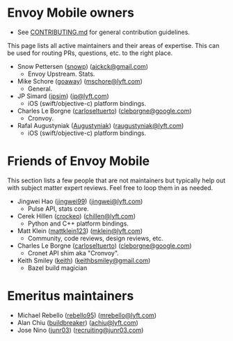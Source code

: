 # Envoy Mobile owners

* See [CONTRIBUTING.md](CONTRIBUTING.md) for general contribution guidelines.

This page lists all active maintainers and their areas of expertise. This can be used for
routing PRs, questions, etc. to the right place.

* Snow Pettersen ([snowp](https://github.com/snowp)) (aickck@gmail.com)
  * Envoy Upstream. Stats.
* Mike Schore ([goaway](https://github.com/goaway)) (mschore@lyft.com)
  * General.
* JP Simard ([jpsim](https://github.com/jpsim)) (jp@lyft.com)
  * iOS (swift/objective-c) platform bindings.
* Charles Le Borgne ([carloseltuerto](http://github.com/carloseltuerto)) (cleborgne@google.com)
  * Cronvoy.
* Rafal Augustyniak ([Augustyniak](https://github.com/Augustyniak)) (raugustyniak@lyft.com)
  * iOS (swift/objective-c) platform bindings.

# Friends of Envoy Mobile

This section lists a few people that are not maintainers but typically help out with subject
matter expert reviews. Feel free to loop them in as needed.

* Jingwei Hao ([jingwei99](https://github.com/jingwei99)) (jingwei@lyft.com)
  * Pulse API, stats core.
* Cerek Hillen ([crockeo](https://github.com/crockeo)) (chillen@lyft.com)
  * Python and C++ platform bindings.
* Matt Klein ([mattklein123](https://github.com/mattklein123)) (mklein@lyft.com)
  * Community, code reviews, design reviews, etc.
* Charles Le Borgne ([carloseltuerto](https://github.com/carloseltuerto)) (cleborgne@google.com)
  * Cronet API shim aka "Cronvoy".
* Keith Smiley ([keith](https://github.com/keith)) (keithbsmiley@gmail.com)
  * Bazel build magician

# Emeritus maintainers

* Michael Rebello ([rebello95](https://github.com/rebello95)) (mrebello@lyft.com)
* Alan Chiu ([buildbreaker](https://github.com/buildbreaker)) (achiu@lyft.com)
* Jose Nino ([junr03](https://github.com/junr03)) (recruiting@junr03.com)
